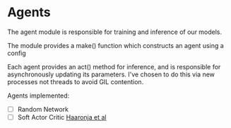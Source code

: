 # Agents

The agent module is responsible for training and inference of our models.

The module provides a make() function which constructs an agent using a config

Each agent provides an act() method for inference, and is responsible for asynchronously updating its parameters.
I've chosen to do this via new processes not threads to avoid GIL contention.

Agents implemented:
- [ ] Random Network
- [ ] Soft Actor Critic [Haaronja et al](https://arxiv.org/pdf/1812.11103.pdf)